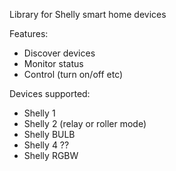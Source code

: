 Library for Shelly smart home devices

Features:
- Discover devices
- Monitor status
- Control (turn on/off etc)

Devices supported:
- Shelly 1
- Shelly 2 (relay or roller mode)
- Shelly BULB
- Shelly 4 ??
- Shelly RGBW
